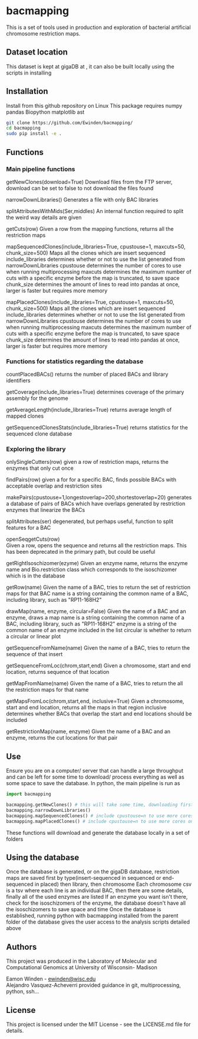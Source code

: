 # bacmapping
This is a set of tools used in production and exploration of bacterial artificial chromosome restriction maps.

## Dataset location
This dataset is kept at gigaDB at , it can also be built locally using the scripts in installing

## Installation
Install from this github repository on Linux
This package requires
numpy
pandas
Biopython
matplotlib
ast

```bash
git clone https://github.com/Ewinden/bacmapping/
cd bacmapping
sudo pip install -e .
```

## Functions
### Main pipeline functions
getNewClones(download=True)
    Download files from the FTP server, download can be set to false to not download the files found
    
narrowDownLibraries()
    Generates a file with only BAC libraries
    
splitAttributesWithMids(Ser,middles)
    An internal function required to split the weird way details are given
    
getCuts(row)
    Given a row from the mapping functions, returns all the restriction maps
    
mapSequencedClones(include_libraries=True, cpustouse=1, maxcuts=50, chunk_size=500)
    Maps all the clones which are insert sequenced
        include_libraries determines whether or not to use the list generated from narrowDownLibraries
        cpustouse determines the number of cores to use when running multiprocessing
        maxcuts determines the maximum number of cuts with a specific enzyme before the map is truncated, to save space
        chunk_size determines the amount of lines to read into pandas at once, larger is faster but requires more memory

mapPlacedClones(include_libraries=True, cpustouse=1, maxcuts=50, chunk_size=500)
    Maps all the clones which are insert sequenced
        include_libraries determines whether or not to use the list generated from narrowDownLibraries
        cpustouse determines the number of cores to use when running multiprocessing
        maxcuts determines the maximum number of cuts with a specific enzyme before the map is truncated, to save space
        chunk_size determines the amount of lines to read into pandas at once, larger is faster but requires more memory
        
### Functions for statistics regarding the database
countPlacedBACs()
    returns the number of placed BACs and library identifiers
    
getCoverage(include_libraries=True)
    determines coverage of the primary assembly for the genome
    
getAverageLength(include_libraries=True)
    returns average length of mapped clones
    
getSequencedClonesStats(include_libraries=True)
    returns statistics for the sequenced clone database

### Exploring the library
onlySingleCutters(row)
    given a row of restriction maps, returns the enzymes that only cut once

findPairs(row)
    given a for for a specific BAC, finds possible BACs with acceptable overlap and restriction sites

makePairs(cpustouse=1,longestoverlap=200,shortestoverlap=20)
    generates a database of pairs of BACs which have overlaps generated by restriction enzymes that linearize the BACs

splitAttributes(ser)
    degenerated, but perhaps useful, function to split features for a BAC
    
openSeqgetCuts(row)    
    Given a row, opens the sequence and returns all the restriction maps. This has been deprecated in the primary path, but could be useful
    
getRightIsoschizomer(ezyme)
    Given an enzyme name, returns the enzyme name and Bio.restriction class which corresponds to the isoschizomer which is in the database
    
getRow(name)
    Given the name of a BAC, tries to return the set of restriction maps for that BAC
        name is a string containing the common name of a BAC, including library, such as "RP11-168H2"
    
drawMap(name, enzyme, circular=False)
    Given the name of a BAC and an enzyme, draws a map
        name is a string containing the common name of a BAC, including library, such as "RP11-168H2"
        enzyme is a string of the common name of an enzyme included in the list
        circular is whether to return a circular or linear plot

getSequenceFromName(name)
    Given the name of a BAC, tries to return the sequence of that insert

getSequenceFromLoc(chrom,start,end)
    Given a chromosome, start and end location, returns sequence of that location

getMapFromName(name)
    Given the name of a BAC, tries to return the all the restriction maps for that name

getMapsFromLoc(chrom,start,end, inclusive=True)
    Given a chromosome, start and end location, returns all the maps in that region
        inclusive determines whether BACs that overlap the start and end locations should be included
        
getRestrictionMap(name, enzyme)
    Given the name of a BAC and an enzyme, returns the cut locations for that pair

## Use
Ensure you are on a computer/ server that can handle a large throughput and can be left for some time to download/ process everything as well as some space to save the database.
In python, the main pipeline is run as

```python
import bacmapping

bacmapping.getNewClones() # this will take some time, downloading first all the clones and then their sequences
bacmapping.narrowDownLibraries()
bacmapping.mapSequencedClones() # include cpustouse=n to use more cores on a server or computer, include chunk_size=n to use more memory and go faster
bacmapping.mapPlacedClones() # include cpustouse=n to use more cores on a server or computer, include chunk_size=n to use more memory and go faster
```

These functions will download and generate the database locally in a set of folders

## Using the database
Once the database is generated, or on the gigaDB database, restriction maps are saved first by type(insert-sequenced in sequenced or end-sequenced in placed) then library, then chromosome
Each chromosome csv is a tsv where each line is an individual BAC, then there are some details, finally all of the used enzymes are listed
If an enzyme you want isn't there, check for the isoschizomers of the enzyme, the database doesn't have all the isoschizomers to save space and time
Once the database is established, running python with bacmapping installed from the parent folder of the database gives the user access to the analysis scripts detailed above

## Authors
This project was produced in the Laboratory of Molecular and Computational Genomics at University of Wisconsin- Madison
    
Eamon Winden - ewinden@wisc.edu         
Alejandro Vasquez-Acheverri provided guidance in git, multiprocessing, python, ssh...

## License
This project is licensed under the MIT License - see the LICENSE.md file for details.

